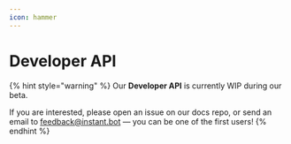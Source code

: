 ```yaml
---
icon: hammer
---
```


# Developer API

{% hint style="warning" %}
Our **Developer API** is currently WIP during our beta.

If you are interested, please open an issue on our docs repo, or send an email to [feedback@instant.bot](mailto:feedback@instant.bot) — you can be one of the first users!
{% endhint %}
